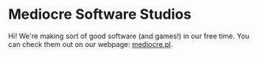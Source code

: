 # Mediocre Software Studios

Hi! We're making sort of good software (and games!) in our free time.
You can check them out on our webpage: [mediocre.pl](https://mediocre.pl).
